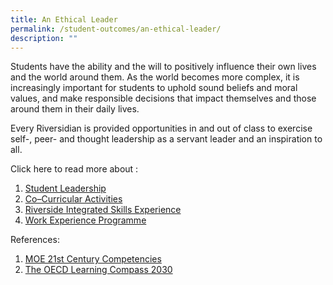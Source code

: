 ```yaml
---
title: An Ethical Leader
permalink: /student-outcomes/an-ethical-leader/
description: ""
---
```

Students have the ability and the will to positively influence their own lives and the world around them. As the world becomes more complex, it is increasingly important for students to uphold sound beliefs and moral values, and make responsible decisions that impact themselves and those around them in their daily lives. 

  

Every Riversidian is provided opportunities in and out of class to exercise self-, peer- and thought leadership as a servant leader and an inspiration to all. 

Click here to read more about :
1. [Student Leadership](/the-riverside-experience/student-leadership)
2. [Co–Curricular Activities](/co-curriculum/co-curricular-activities/)
3. [Riverside Integrated Skills Experience](/the-riverside-experience/riverside-integrated-skills-experience)
4. [Work Experience Programme](/the-riverside-experience/work-experience-programme)


References:

1.  [MOE 21st Century Competencies](https://www.moe.gov.sg/education-in-sg/21st-century-competencies#:~:text=21st%20Century%20Competencies%20for%20a,Communication%2C%20Collaboration%20and%20Information%20Skills) 
2.  [The OECD Learning Compass 2030](https://www.oecd.org/education/2030-project/teaching-and-learning/learning/learning-compass-2030/)